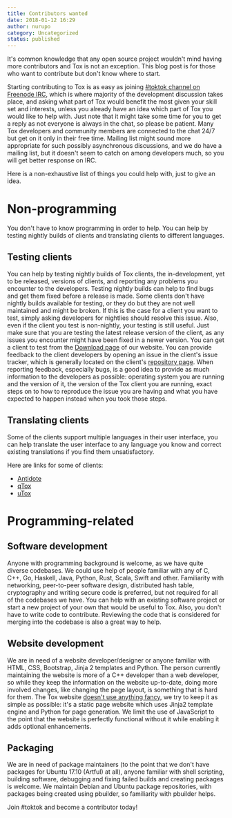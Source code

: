 ```yaml
---
title: Contributors wanted
date: 2018-01-12 16:29
author: nurupo
category: Uncategorized
status: published
---
```


It's common knowledge that any open source project wouldn't mind having
more contributors and Tox is not an exception. This blog post is for
those who want to contribute but don't know where to start.

Starting contributing to Tox is as easy as joining [\#toktok channel on
Freenode IRC](https://wiki.tox.chat/users/community#irc), which is where
majority of the development discussion takes place, and asking what part
of Tox would benefit the most given your skill set and interests, unless
you already have an idea which part of Tox you would like to help with.
Just note that it might take some time for you to get a reply as not
everyone is always in the chat, so please be patient. Many Tox
developers and community members are connected to the chat 24/7 but get
on it only in their free time. Mailing list might sound more appropriate
for such possibly asynchronous discussions, and we do have a mailing
list, but it doesn't seem to catch on among developers much, so you will
get better response on IRC.

Here is a non-exhaustive list of things you could help with, just to
give an idea.

Non-programming
===============

You don't have to know programming in order to help. You can help by
testing nightly builds of clients and translating clients to different
languages.

Testing clients
---------------

You can help by testing nightly builds of Tox clients, the
in-development, yet to be released, versions of clients, and reporting
any problems you encounter to the developers. Testing nightly builds can
help to find bugs and get them fixed before a release is made. Some
clients don't have nightly builds available for testing, or they do but
they are not well maintained and might be broken. If this is the case
for a client you want to test, simply asking developers for nightlies
should resolve this issue. Also, even if the client you test is
non-nightly, your testing is still useful. Just make sure that you are
testing the latest release version of the client, as any issues you
encounter might have been fixed in a newer version. You can get a client
to test from the [Download page](https://tox.chat/download.html) of our
website. You can provide feedback to the client developers by opening an
issue in the client's issue tracker, which is generally located on the
client's [repository page](https://tox.chat/clients.html). When
reporting feedback, especially bugs, is a good idea to provide as much
information to the developers as possible: operating system you are
running and the version of it, the version of the Tox client you are
running, exact steps on to how to reproduce the issue you are having and
what you have expected to happen instead when you took those steps.

Translating clients
-------------------

Some of the clients support multiple languages in their user interface,
you can help translate the user interface to any language you know and
correct existing translations if you find them unsatisfactory.

Here are links for some of clients:

-   [Antidote](https://github.com/Antidote-for-Tox/Antidote/blob/d4018af502d7cb82d9f477e2078227b89a8d1d3a/FAQ/en.md#translations)
-   [qTox](https://github.com/qTox/qTox/wiki/Translating)
-   [uTox](https://github.com/uTox/uTox/tree/develop/langs)

Programming-related
===================

Software development
--------------------

Anyone with programming background is welcome, as we have quite diverse
codebases. We could use help of people familiar with any of C, C++, Go,
Haskell, Java, Python, Rust, Scala, Swift and other. Familiarity with
networking, peer-to-peer software design, distributed hash table,
cryptography and writing secure code is preferred, but not required for
all of the codebases we have. You can help with an existing software
project or start a new project of your own that would be useful to Tox.
Also, you don't have to write code to contribute. Reviewing the code
that is considered for merging into the codebase is also a great way to
help.

Website development
-------------------

We are in need of a website developer/designer or anyone familiar with
HTML, CSS, Bootstrap, Jinja 2 templates and Python. The person currently
maintaining the website is more of a C++ developer than a web developer,
so while they keep the information on the website up-to-date, doing more
involved changes, like changing the page layout, is something that is
hard for them. The Tox website [doesn't use anything
fancy](https://github.com/Tox/tox.chat), we try to keep it as simple as
possible: it's a static page website which uses Jinja2 template engine
and Python for page generation. We limit the use of JavaScript to the
point that the website is perfectly functional without it while enabling
it adds optional enhancements.

Packaging
---------

We are in need of package maintainers (to the point that we don't have
packages for Ubuntu 17.10 (Artful) at all), anyone familiar with shell
scripting, building software, debugging and fixing failed builds and
creating packages is welcome. We maintain Debian and Ubuntu package
repositories, with packages being created using pbuilder, so familiarity
with pbuilder helps.

Join \#toktok and become a contributor today!
